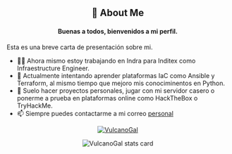 ## <p align="center">🚀 About Me</p>

#### <p align="center">Buenas a todos, bienvenidos a mi perfil.</p>

Esta es una breve carta de presentación sobre mi.

- 👩‍💻 Ahora mismo estoy trabajando en Indra para Inditex como Infraestructure Engineer.
- 🧠 Actualmente intentando aprender plataformas IaC como Ansible y Terraform, al mismo tiempo que mejoro mis conociminentos en Python.
- 📝 Suelo hacer proyectos personales, jugar con mi servidor casero o ponerme a prueba en plataformas online como HackTheBox o TryHackMe.
- 📫 Siempre puedes contactarme a mi correo [personal](mailto:martinrodriguezsalgueiro@gmail.com)



<p align="center"><a href="https://github.com/ryo-ma/github-profile-trophy"></center><img src="https://github-profile-trophy.vercel.app/?username=VulcanoGal" alt="VulcanoGal" />
</a>
</p>
<p>
<!--- <img align="center" src="https://github-readme-stats.vercel.app/api/top-langs?username=VulcanoGal&theme=default&title_color=000000&text_color=000000&bg_color=ffffff&hide_border=true&layout=compact" alt="VulcanoGal stats card" /></p>
<p>&nbsp;--->
<p align="center"><img align="center" src="https://github-readme-stats.vercel.app/api?username=VulcanoGal&show_icons=true&theme=default&title_color=000000&text_color=000000&bg_color=ffffff&hide_border=true" alt="VulcanoGal stats card" /></p>
